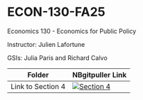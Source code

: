 # ECON-130-FA25
Economics 130 - Economics for Public Policy

Instructor: Julien Lafortune

GSIs: Julia Paris and Richard Calvo

| Folder  | NBgitpuller Link  |  
|---|---|
| Link to Section 4 |[![Section 4](https://img.shields.io/badge/Launch-UCB%20Datahub-blue.svg)](https://r.datahub.berkeley.edu/hub/user-redirect/git-pull?repo=https%3A%2F%2Fgithub.com%2Fds-modules%2FEcon-130-FA25&branch=main&urlpath=lab%2Ftree%2FEcon-130-FA25%2FSection+4)|
